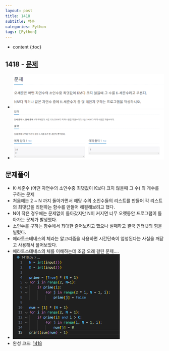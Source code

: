 ```yaml
---
layout: post
title: 1418
subtitle: 백준
categories: Python
tags: [Python]
---
```


* content
{:toc}

## 1418 - [문제](https://www.acmicpc.net/problem/1418)
+ ![문제](/assets/images/1418_Q.png)
+ ![문제](/assets/images/1418_IO.png)
## 문제풀이
+ K-세준수 (어떤 자연수의 소인수중 최댓값이 K보다 크지 않을때 그 수) 의 개수를 구하는 문제
+ 처음에는 2 ~ N 까지 돌아가면서 해당 수의 소인수들의 리스트를 만들어 각 리스트의 최댓값을 리턴하는 함수를 만들어 해결해보려고 했다.
+ N이 작은 경우에는 문제없이 돌아갔지만 N이 커지면 너무 오랫동안 프로그램이 돌아가는 문제가 발생했다.
+ 소인수를 구하는 함수에서 최대한 줄어보려고 했으나 실패하고 결국 인터넷의 힘을 빌렸다.
+ 에라토스테네스의 체라는 알고리즘을 사용하면 시간단축이 엄청된다는 사실을 깨닫고 사용해서 풀어보았다.
+ 에라토스테네스의 체를 이해하는데 조금 오래 걸린 문제....
+ ![코드](/assets/images/1418.png)
+ 완성 코드: [1418](https://github.com/ggsong0328/solved.ac/blob/solved.ac/1418.py)